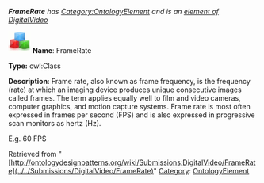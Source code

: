 ___FrameRate__ has [Category:OntologyElement](../../Category/OntologyElement "Category:OntologyElement") and is an [element of](../../Property/ElementOf "Property:ElementOf") [DigitalVideo](../../Submissions/DigitalVideo "Submissions:DigitalVideo")_


  




[![Class](../../images/thumb/2/27/Class.gif/45px-Class.gif)](../../Image/Class.gif "Class")
__Name__: FrameRate 


__Type:__ owl:Class 


__Description__: Frame rate, also known as frame frequency, is the frequency (rate) at which an imaging device produces unique consecutive images called frames. The term applies equally well to film and video cameras, computer graphics, and motion capture systems. Frame rate is most often expressed in frames per second (FPS) and is also expressed in progressive scan monitors as hertz (Hz). 


E.g. 60 FPS





Retrieved from "[http://ontologydesignpatterns.org/wiki/Submissions:DigitalVideo/FrameRate](../../Submissions/DigitalVideo/FrameRate)"
 [Category](http://ontologydesignpatterns.org/wiki/Special:Categories "Special:Categories"): [OntologyElement](../../Category/OntologyElement "Category:OntologyElement")